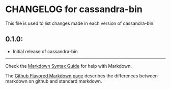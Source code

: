 # CHANGELOG for cassandra-bin

This file is used to list changes made in each version of cassandra-bin.

## 0.1.0:

* Initial release of cassandra-bin

- - - 
Check the [Markdown Syntax Guide](http://daringfireball.net/projects/markdown/syntax) for help with Markdown.

The [Github Flavored Markdown page](http://github.github.com/github-flavored-markdown/) describes the differences between markdown on github and standard markdown.
